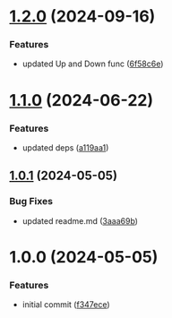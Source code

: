 # [1.2.0](https://github.com/JS-AK/mysql-migration-system/compare/v1.1.0...v1.2.0) (2024-09-16)


### Features

* updated Up and Down func ([6f58c6e](https://github.com/JS-AK/mysql-migration-system/commit/6f58c6e956f6965131c29777bc8a86863b58f846))

# [1.1.0](https://github.com/JS-AK/mysql-migration-system/compare/v1.0.1...v1.1.0) (2024-06-22)


### Features

* updated deps ([a119aa1](https://github.com/JS-AK/mysql-migration-system/commit/a119aa10f39e646d881408bba927e42f278d0c7d))

## [1.0.1](https://github.com/JS-AK/mysql-migration-system/compare/v1.0.0...v1.0.1) (2024-05-05)


### Bug Fixes

* updated readme.md ([3aaa69b](https://github.com/JS-AK/mysql-migration-system/commit/3aaa69b1854fcf41e5dbc31f6e9a0f3254f542c7))

# 1.0.0 (2024-05-05)


### Features

* initial commit ([f347ece](https://github.com/JS-AK/mysql-migration-system/commit/f347ece3efb577738d06a5cf94b8ceb59430cf3b))

